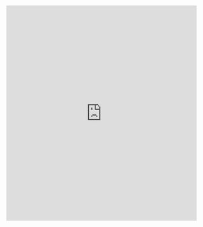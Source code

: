 <p><iframe allowfullscreen width="100%" height="569" class="google-slides-iframe" frameborder="0" scrolling="no" src="https://docs.google.com/presentation/d/e/2PACX-1vQbiLgOIAeUNbRBjX4KX1FZZjnMnjVy6OqHk7VvjLZYh_Buznel-JLvzX7PtwnMHyabJBn9UsBcPW1b/embed?start=false&amp;loop=false&amp;delayms=3000"></iframe></p>